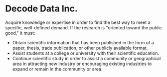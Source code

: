 # Decode Data Inc.

Acquire knowledge or expertise in order to find the best way to meet a specific, well-defined demand. If the research is "oriented toward the public good," it must:

- Obtain scientific information that has been published in the form of a paper, thesis, trade publication, or other publicly available format.
- Assist students at a college or university with their scientific education.
- Continue scientific study in order to assist a community or geographical area in attracting new industry or encouraging existing industries to expand or remain in the community or area.

<!---
decodedata/decodedata is a ✨ special ✨ repository because its `README.md` (this file) appears on your GitHub profile.
You can click the Preview link to take a look at your changes.
--->
